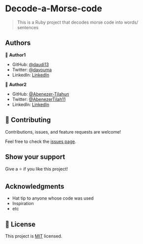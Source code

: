 # Decode-a-Morse-code

> This is a Ruby project that decodes morse code into words/ sentences


## Authors

👤 **Author1**

- GitHub: [@daudi13](https://github.com/@daudi13)
- Twitter: [@davouma](https://twitter.com/davouma)
- LinkedIn: [LinkedIn](https://linkedin.com/in/linkedinhandle)


👤 **Author2**

- GitHub: [@Abenezer-Tilahun ](https://github.com/Abenezer-Tilahun)
- Twitter: [@AbenezerTilah11](https://twitter.com/AbenezerTilah11)
- LinkedIn: [LinkedIn](https://www.linkedin.com/in/abenezer-tilahun/)

## 🤝 Contributing

Contributions, issues, and feature requests are welcome!

Feel free to check the [issues page](../../issues/).

## Show your support

Give a ⭐️ if you like this project!

## Acknowledgments

- Hat tip to anyone whose code was used
- Inspiration
- etc

## 📝 License

This project is [MIT](./MIT.md) licensed.
